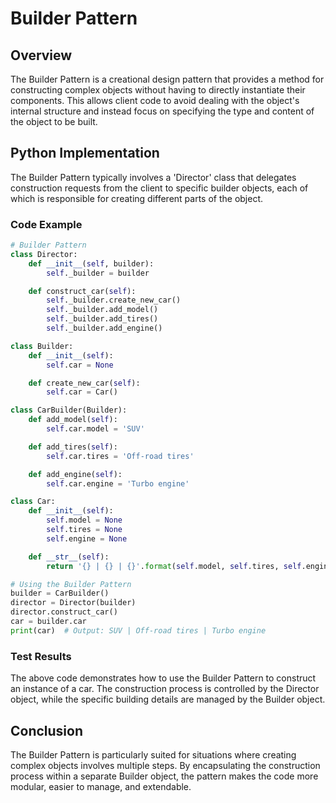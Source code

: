# Builder Pattern

## Overview

The Builder Pattern is a creational design pattern that provides a method for constructing complex objects without having to directly instantiate their components. This allows client code to avoid dealing with the object's internal structure and instead focus on specifying the type and content of the object to be built.

## Python Implementation

The Builder Pattern typically involves a 'Director' class that delegates construction requests from the client to specific builder objects, each of which is responsible for creating different parts of the object.

### Code Example

```python
# Builder Pattern
class Director:
    def __init__(self, builder):
        self._builder = builder

    def construct_car(self):
        self._builder.create_new_car()
        self._builder.add_model()
        self._builder.add_tires()
        self._builder.add_engine()

class Builder:
    def __init__(self):
        self.car = None

    def create_new_car(self):
        self.car = Car()

class CarBuilder(Builder):
    def add_model(self):
        self.car.model = 'SUV'

    def add_tires(self):
        self.car.tires = 'Off-road tires'

    def add_engine(self):
        self.car.engine = 'Turbo engine'

class Car:
    def __init__(self):
        self.model = None
        self.tires = None
        self.engine = None

    def __str__(self):
        return '{} | {} | {}'.format(self.model, self.tires, self.engine)

# Using the Builder Pattern
builder = CarBuilder()
director = Director(builder)
director.construct_car()
car = builder.car
print(car)  # Output: SUV | Off-road tires | Turbo engine
```

### Test Results

The above code demonstrates how to use the Builder Pattern to construct an instance of a car. The construction process is controlled by the Director object, while the specific building details are managed by the Builder object.

## Conclusion

The Builder Pattern is particularly suited for situations where creating complex objects involves multiple steps. By encapsulating the construction process within a separate Builder object, the pattern makes the code more modular, easier to manage, and extendable.